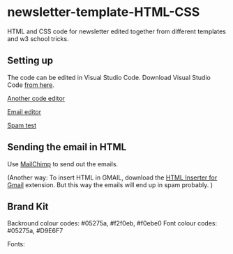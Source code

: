 # newsletter-template-HTML-CSS
HTML and CSS code for newsletter edited together from different templates and w3 school tricks. 


## Setting up
The code can be edited in Visual Studio Code.
Download Visual Studio Code [from here](https://code.visualstudio.com).


[Another code editor](https://htmlcodeeditor.com)

[Email editor](https://www.htmlemailcheck.com/check/)

[Spam test](https://www.mail-tester.com) 


## Sending the email in HTML 

Use [MailChimp](https://mailchimp.com) to send out the emails.

(Another way: 
To insert HTML in GMAIL, download the [HTML Inserter for Gmail](https://chrome.google.com/webstore/detail/html-inserter-for-gmail/obngoldljmnnpggbekneikaohbeflbee/related?hl=en) 
extension.
But this way the emails will end up in spam probably. )


## Brand Kit
Backround colour codes: #05275a, #f2f0eb, #f0ebe0
Font colour codes: #05275a, #D9E6F7

Fonts: 




